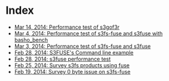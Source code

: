Index
=====

- [Mar 14, 2014: Performance test of s3gof3r](https://github.com/leo-project/notes/tree/master/leofs_clients/survey/s3gof3r/20140314)
- [Mar 4, 2014: Performance test of s3fs-fuse and s3fuse with basho_bench](https://github.com/leo-project/notes/tree/master/leofs_clients/survey/fuse/20140304)
- [Mar 3, 2014: Performance test of s3fs-fuse and s3fuse](https://github.com/leo-project/notes/tree/master/leofs_clients/survey/fuse/20140303)
- [Feb 28, 2014: S3FUSE's Command line example](https://github.com/leo-project/notes/blob/master/leofs_clients/survey/s3fuse/README.md)
- [Feb 28, 2014: s3fuse performance test](https://github.com/leo-project/notes/tree/master/leofs_clients/survey/s3fuse/20140228/README.md)
- [Feb 25, 2014: Survey s3fs products using fuse](https://github.com/leo-project/notes/tree/master/leofs_clients/survey/fuse/20140225/README.md)
- [Feb 19, 2014: Survey 0 byte issue on s3fs-fuse](https://github.com/leo-project/notes/tree/master/leofs_clients/survey/s3fs-fuse/20140219)
